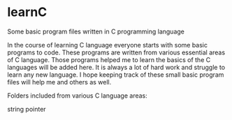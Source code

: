 # learnC
Some basic program files written in C programming language

In the course of learning C language everyone starts with some basic programs to code. These programs are written from various essential areas of C language. Those programs helped me to learn the basics of the C languages will be added here.
It is always a lot of hard work and struggle to learn any new language. I hope keeping track of these small basic program files will help me and others as well. 

Folders included from various C language areas:

string
pointer

